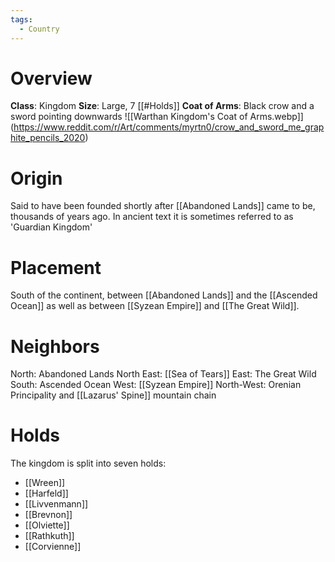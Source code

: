 ```yaml
---
tags:
  - Country
---
```

# Overview
**Class**: Kingdom
**Size**: Large, 7 [[#Holds]]
**Coat of Arms**: Black crow and a sword pointing downwards
![[Warthan Kingdom's Coat of Arms.webp]]
(https://www.reddit.com/r/Art/comments/myrtn0/crow_and_sword_me_graphite_pencils_2020)

# Origin
Said to have been founded shortly after [[Abandoned Lands]] came to be, thousands of years ago.
In ancient text it is sometimes referred to as 'Guardian Kingdom'
# Placement
South of the continent, between [[Abandoned Lands]] and the [[Ascended Ocean]] as well as between [[Syzean Empire]] and [[The Great Wild]].

# Neighbors
North: Abandoned Lands
North East: [[Sea of Tears]]
East: The Great Wild
South: Ascended Ocean
West: [[Syzean Empire]]
North-West: Orenian Principality and [[Lazarus' Spine]] mountain chain

# Holds
The kingdom is split into seven holds:
- [[Wreen]]
- [[Harfeld]]
- [[Livvenmann]]
- [[Brevnon]]
- [[Olviette]]
- [[Rathkuth]]
- [[Corvienne]]
